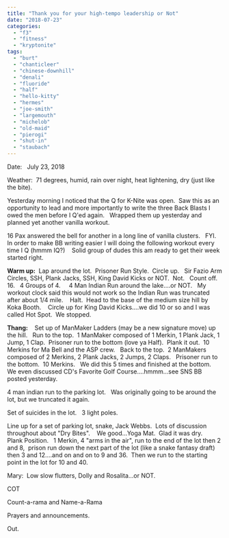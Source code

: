 ```yaml
---
title: "Thank you for your high-tempo leadership or Not"
date: "2018-07-23"
categories: 
  - "f3"
  - "fitness"
  - "kryptonite"
tags: 
  - "burt"
  - "chanticleer"
  - "chinese-downhill"
  - "denali"
  - "fluoride"
  - "half"
  - "hello-kitty"
  - "hermes"
  - "joe-smith"
  - "largemouth"
  - "michelob"
  - "old-maid"
  - "pierogi"
  - "shut-in"
  - "staubach"
---
```


Date:   July 23, 2018

Weather:  71 degrees, humid, rain over night, heat lightening, dry (just like the bite).

Yesterday morning I noticed that the Q for K-Nite was open.  Saw this as an opportunity to lead and more importantly to write the three Back Blasts I owed the men before I Q'ed again.   Wrapped them up yesterday and planned yet another vanilla workout.

16 Pax answered the bell for another in a long line of vanilla clusters.   FYI.  In order to make BB writing easier I will doing the following workout every time I Q (hmmm IQ?)    Solid group of dudes this am ready to get their week started right.

**Warm up:**  Lap around the lot.  Prisoner Run Style.  Circle up.   Sir Fazio Arm Circles, SSH, Plank Jacks, SSH, King David Kicks or NOT.  Not.   Count off.  16.   4 Groups of 4.     4 Man Indian Run around the lake....or NOT.   My workout clock said this would not work so the Indian Run was truncated after about 1/4 mile.    Halt.  Head to the base of the medium size hill by Koka Booth.    Circle up for King David Kicks....we did 10 or so and I was called Hot Spot.  We stopped.

**Thang:**    Set up of ManMaker Ladders (may be a new signature move) up the hill.   Run to the top.  1 ManMaker composed of 1 Merkin, 1 Plank Jack, 1 Jump, 1 Clap.  Prisoner run to the bottom (love ya Half).  Plank it out.  10 Merkins for Ma Bell and the ASP crew.   Back to the top.  2 ManMakers composed of 2 Merkins, 2 Plank Jacks, 2 Jumps, 2 Claps.   Prisoner run to the bottom.  10 Merkins.   We did this 5 times and finished at the bottom.   We even discussed CD's Favorite Golf Course....hmmm...see SNS BB posted yesterday.

4 man indian run to the parking lot.   Was originally going to be around the lot, but we truncated it again.

Set of suicides in the lot.   3 light poles.

Line up for a set of parking lot, snake, Jack Webbs.  Lots of discussion throughout about "Dry Bites".    We good...Yoga Mat.  Glad it was dry.     Plank Position.   1 Merkin, 4 "arms in the air", run to the end of the lot then 2 and 8,  prison run down the next part of the lot (like a snake fantasy draft) then 3 and 12....and on and on to 9 and 36.  Then we run to the starting point in the lot for 10 and 40.

Mary:  Low slow flutters, Dolly and Rosalita...or NOT.

COT

Count-a-rama and Name-a-Rama

Prayers and announcements.

Out.
